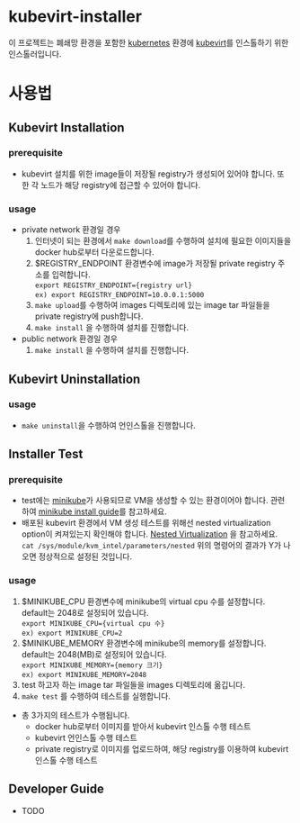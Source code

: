 # kubevirt-installer

이 프로젝트는 폐쇄망 환경을 포함한 [kubernetes](https://github.com/kubernetes/kubernetes) 환경에 [kubevirt](https://github.com/kubevirt/kubevirt)를 인스톨하기 위한 인스톨러입니다. 

# 사용법
## Kubevirt Installation
### prerequisite
* kubevirt 설치를 위한 image들이 저장될 registry가 생성되어 있어야 합니다. 또한 각 노드가 해당 registry에 접근할 수 있어야 합니다.
### usage
* private network 환경일 경우
    1. 인터넷이 되는 환경에서 ```make download```를 수행하여 설치에 필요한 이미지들을 docker hub로부터 다운로드합니다. 
    2. $REGISTRY_ENDPOINT 환경변수에 image가 저장될 private registry 주소를 입력합니다.\
      ```export REGISTRY_ENDPOINT={registry url}```\
      ```ex) export REGISTRY_ENDPOINT=10.0.0.1:5000```
    3. ```make upload```를 수행하여 images 디렉토리에 있는 image tar 파일들을 private registry에 push합니다.
    4. ```make install``` 을 수행하여 설치를 진행합니다.
* public network 환경일 경우
    1. ```make install``` 을 수행하여 설치를 진행합니다.

## Kubevirt Uninstallation
### usage
* ```make uninstall```을 수행하여 언인스톨을 진행합니다.

## Installer Test
### prerequisite
* test에는 [minikube](https://github.com/kubernetes/minikube)가 사용되므로 VM을 생성할 수 있는 환경이어야 합니다. 관련하여 [minikube install guide]([https://minikube.sigs.k8s.io/docs/start/](https://minikube.sigs.k8s.io/docs/start/))를 참고하세요.
* 배포된 kubevirt 환경에서 VM 생성 테스트를 위해선 nested virtualization option이 켜져있는지 확인해야 합니다.  [Nested Virtualization](https://docs.fedoraproject.org/en-US/quick-docs/using-nested-virtualization-in-kvm/) 을 참고하세요.\
  ```cat /sys/module/kvm_intel/parameters/nested``` 
  위의 명령어의 결과가 Y가 나오면 정상적으로 설정된 것입니다.
### usage
1. $MINIKUBE_CPU 환경변수에 minikube의 virtual cpu 수를 설정합니다. default는 2048로 설정되어 있습니다.\
  ```export MINIKUBE_CPU={virtual cpu 수}```\
  ```ex) export MINIKUBE_CPU=2``` 
2. $MINIKUBE_MEMORY 환경변수에 minikube의 memory를 설정합니다. default는 2048(MB)로 설정되어 있습니다.\
  ```export MINIKUBE_MEMORY={memory 크기}```\
  ```ex) export MINIKUBE_MEMORY=2048``` 
3. test 하고자 하는 image tar 파일들을 images 디렉토리에 옮깁니다.
4. ```make test```  를 수행하여 테스트를 실행합니다.

* 총 3가지의 테스트가 수행됩니다.
    * docker hub로부터 이미지를 받아서 kubevirt 인스톨 수행 테스트
    * kubevirt 언인스톨 수행 테스트
    * private registry로 이미지를 업로드하여, 해당 registry를 이용하여 kubevirt 인스톨 수행 테스트

## Developer Guide
- TODO
